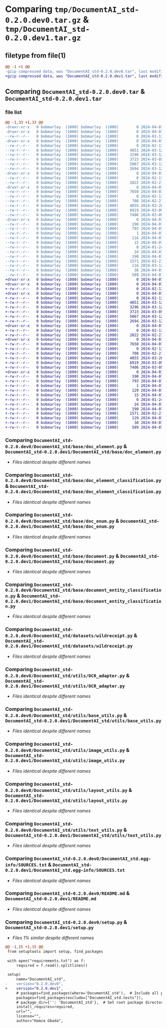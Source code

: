 # Comparing `tmp/DocumentAI_std-0.2.0.dev0.tar.gz` & `tmp/DocumentAI_std-0.2.0.dev1.tar.gz`

## filetype from file(1)

```diff
@@ -1 +1 @@
-gzip compressed data, was "DocumentAI_std-0.2.0.dev0.tar", last modified: Sun Apr  7 14:28:28 2024, max compression
+gzip compressed data, was "DocumentAI_std-0.2.0.dev1.tar", last modified: Sun Apr  7 16:09:18 2024, max compression
```

## Comparing `DocumentAI_std-0.2.0.dev0.tar` & `DocumentAI_std-0.2.0.dev1.tar`

### file list

```diff
@@ -1,33 +1,33 @@
-drwxr-xr-x   0 bobmarley  (1000) bobmarley  (1000)        0 2024-04-07 14:28:28.494375 DocumentAI_std-0.2.0.dev0/
-drwxr-xr-x   0 bobmarley  (1000) bobmarley  (1000)        0 2024-04-07 14:28:28.491042 DocumentAI_std-0.2.0.dev0/DocumentAI_std/
--rw-r--r--   0 bobmarley  (1000) bobmarley  (1000)        0 2024-02-13 09:46:28.000000 DocumentAI_std-0.2.0.dev0/DocumentAI_std/__init__.py
-drwxr-xr-x   0 bobmarley  (1000) bobmarley  (1000)        0 2024-04-07 14:28:28.494375 DocumentAI_std-0.2.0.dev0/DocumentAI_std/base/
--rw-r--r--   0 bobmarley  (1000) bobmarley  (1000)        0 2024-02-13 09:46:28.000000 DocumentAI_std-0.2.0.dev0/DocumentAI_std/base/__init__.py
--rw-r--r--   0 bobmarley  (1000) bobmarley  (1000)     4851 2024-03-12 10:10:29.000000 DocumentAI_std-0.2.0.dev0/DocumentAI_std/base/doc_element.py
--rw-r--r--   0 bobmarley  (1000) bobmarley  (1000)     3296 2024-03-12 09:46:38.000000 DocumentAI_std-0.2.0.dev0/DocumentAI_std/base/doc_element_classification.py
--rw-r--r--   0 bobmarley  (1000) bobmarley  (1000)     3723 2024-03-05 18:02:12.000000 DocumentAI_std-0.2.0.dev0/DocumentAI_std/base/doc_enum.py
--rw-r--r--   0 bobmarley  (1000) bobmarley  (1000)     5867 2024-03-12 09:44:24.000000 DocumentAI_std-0.2.0.dev0/DocumentAI_std/base/document.py
--rw-r--r--   0 bobmarley  (1000) bobmarley  (1000)     2694 2024-03-12 10:36:03.000000 DocumentAI_std-0.2.0.dev0/DocumentAI_std/base/document_entity_classification.py
-drwxr-xr-x   0 bobmarley  (1000) bobmarley  (1000)        0 2024-04-07 14:28:28.494375 DocumentAI_std-0.2.0.dev0/DocumentAI_std/datasets/
--rw-r--r--   0 bobmarley  (1000) bobmarley  (1000)        0 2024-02-13 09:46:28.000000 DocumentAI_std-0.2.0.dev0/DocumentAI_std/datasets/__init__.py
--rw-r--r--   0 bobmarley  (1000) bobmarley  (1000)     2822 2024-02-21 12:00:42.000000 DocumentAI_std-0.2.0.dev0/DocumentAI_std/datasets/wildreceipt.py
-drwxr-xr-x   0 bobmarley  (1000) bobmarley  (1000)        0 2024-04-07 14:28:28.494375 DocumentAI_std-0.2.0.dev0/DocumentAI_std/utils/
--rw-r--r--   0 bobmarley  (1000) bobmarley  (1000)     7650 2024-04-07 14:27:06.000000 DocumentAI_std-0.2.0.dev0/DocumentAI_std/utils/OCR_adapter.py
--rw-r--r--   0 bobmarley  (1000) bobmarley  (1000)        0 2024-02-13 10:23:11.000000 DocumentAI_std-0.2.0.dev0/DocumentAI_std/utils/__init__.py
--rw-r--r--   0 bobmarley  (1000) bobmarley  (1000)      708 2024-02-21 11:59:46.000000 DocumentAI_std-0.2.0.dev0/DocumentAI_std/utils/base_utils.py
--rw-r--r--   0 bobmarley  (1000) bobmarley  (1000)     4855 2024-03-26 08:47:18.000000 DocumentAI_std-0.2.0.dev0/DocumentAI_std/utils/image_utils.py
--rw-r--r--   0 bobmarley  (1000) bobmarley  (1000)     6919 2024-03-09 14:06:30.000000 DocumentAI_std-0.2.0.dev0/DocumentAI_std/utils/layout_utils.py
--rw-r--r--   0 bobmarley  (1000) bobmarley  (1000)     7406 2024-03-05 17:11:24.000000 DocumentAI_std-0.2.0.dev0/DocumentAI_std/utils/text_utils.py
-drwxr-xr-x   0 bobmarley  (1000) bobmarley  (1000)        0 2024-04-07 14:28:28.491042 DocumentAI_std-0.2.0.dev0/DocumentAI_std.egg-info/
--rw-r--r--   0 bobmarley  (1000) bobmarley  (1000)      190 2024-04-07 14:28:28.000000 DocumentAI_std-0.2.0.dev0/DocumentAI_std.egg-info/PKG-INFO
--rw-r--r--   0 bobmarley  (1000) bobmarley  (1000)      793 2024-04-07 14:28:28.000000 DocumentAI_std-0.2.0.dev0/DocumentAI_std.egg-info/SOURCES.txt
--rw-r--r--   0 bobmarley  (1000) bobmarley  (1000)        1 2024-04-07 14:28:28.000000 DocumentAI_std-0.2.0.dev0/DocumentAI_std.egg-info/dependency_links.txt
--rw-r--r--   0 bobmarley  (1000) bobmarley  (1000)      116 2024-04-07 14:28:28.000000 DocumentAI_std-0.2.0.dev0/DocumentAI_std.egg-info/requires.txt
--rw-r--r--   0 bobmarley  (1000) bobmarley  (1000)       15 2024-04-07 14:28:28.000000 DocumentAI_std-0.2.0.dev0/DocumentAI_std.egg-info/top_level.txt
--rw-r--r--   0 bobmarley  (1000) bobmarley  (1000)        0 2024-01-24 16:32:43.000000 DocumentAI_std-0.2.0.dev0/LICENSE
--rw-r--r--   0 bobmarley  (1000) bobmarley  (1000)       24 2024-04-07 11:51:59.000000 DocumentAI_std-0.2.0.dev0/MANIFEST.in
--rw-r--r--   0 bobmarley  (1000) bobmarley  (1000)      190 2024-04-07 14:28:28.494375 DocumentAI_std-0.2.0.dev0/PKG-INFO
--rw-r--r--   0 bobmarley  (1000) bobmarley  (1000)     1571 2024-02-21 12:09:25.000000 DocumentAI_std-0.2.0.dev0/README.md
--rw-r--r--   0 bobmarley  (1000) bobmarley  (1000)      116 2024-03-12 13:05:22.000000 DocumentAI_std-0.2.0.dev0/requirements.txt
--rw-r--r--   0 bobmarley  (1000) bobmarley  (1000)       38 2024-04-07 14:28:28.494375 DocumentAI_std-0.2.0.dev0/setup.cfg
--rw-r--r--   0 bobmarley  (1000) bobmarley  (1000)      589 2024-04-07 14:28:13.000000 DocumentAI_std-0.2.0.dev0/setup.py
+drwxr-xr-x   0 bobmarley  (1000) bobmarley  (1000)        0 2024-04-07 16:09:18.900940 DocumentAI_std-0.2.0.dev1/
+drwxr-xr-x   0 bobmarley  (1000) bobmarley  (1000)        0 2024-04-07 16:09:18.897606 DocumentAI_std-0.2.0.dev1/DocumentAI_std/
+-rw-r--r--   0 bobmarley  (1000) bobmarley  (1000)        0 2024-02-13 09:46:28.000000 DocumentAI_std-0.2.0.dev1/DocumentAI_std/__init__.py
+drwxr-xr-x   0 bobmarley  (1000) bobmarley  (1000)        0 2024-04-07 16:09:18.897606 DocumentAI_std-0.2.0.dev1/DocumentAI_std/base/
+-rw-r--r--   0 bobmarley  (1000) bobmarley  (1000)        0 2024-02-13 09:46:28.000000 DocumentAI_std-0.2.0.dev1/DocumentAI_std/base/__init__.py
+-rw-r--r--   0 bobmarley  (1000) bobmarley  (1000)     4851 2024-03-12 10:10:29.000000 DocumentAI_std-0.2.0.dev1/DocumentAI_std/base/doc_element.py
+-rw-r--r--   0 bobmarley  (1000) bobmarley  (1000)     3296 2024-03-12 09:46:38.000000 DocumentAI_std-0.2.0.dev1/DocumentAI_std/base/doc_element_classification.py
+-rw-r--r--   0 bobmarley  (1000) bobmarley  (1000)     3723 2024-03-05 18:02:12.000000 DocumentAI_std-0.2.0.dev1/DocumentAI_std/base/doc_enum.py
+-rw-r--r--   0 bobmarley  (1000) bobmarley  (1000)     5867 2024-03-12 09:44:24.000000 DocumentAI_std-0.2.0.dev1/DocumentAI_std/base/document.py
+-rw-r--r--   0 bobmarley  (1000) bobmarley  (1000)     2694 2024-03-12 10:36:03.000000 DocumentAI_std-0.2.0.dev1/DocumentAI_std/base/document_entity_classification.py
+drwxr-xr-x   0 bobmarley  (1000) bobmarley  (1000)        0 2024-04-07 16:09:18.900940 DocumentAI_std-0.2.0.dev1/DocumentAI_std/datasets/
+-rw-r--r--   0 bobmarley  (1000) bobmarley  (1000)        0 2024-02-13 09:46:28.000000 DocumentAI_std-0.2.0.dev1/DocumentAI_std/datasets/__init__.py
+-rw-r--r--   0 bobmarley  (1000) bobmarley  (1000)     2822 2024-02-21 12:00:42.000000 DocumentAI_std-0.2.0.dev1/DocumentAI_std/datasets/wildreceipt.py
+drwxr-xr-x   0 bobmarley  (1000) bobmarley  (1000)        0 2024-04-07 16:09:18.900940 DocumentAI_std-0.2.0.dev1/DocumentAI_std/utils/
+-rw-r--r--   0 bobmarley  (1000) bobmarley  (1000)     7650 2024-04-07 14:27:06.000000 DocumentAI_std-0.2.0.dev1/DocumentAI_std/utils/OCR_adapter.py
+-rw-r--r--   0 bobmarley  (1000) bobmarley  (1000)        0 2024-02-13 10:23:11.000000 DocumentAI_std-0.2.0.dev1/DocumentAI_std/utils/__init__.py
+-rw-r--r--   0 bobmarley  (1000) bobmarley  (1000)      708 2024-02-21 11:59:46.000000 DocumentAI_std-0.2.0.dev1/DocumentAI_std/utils/base_utils.py
+-rw-r--r--   0 bobmarley  (1000) bobmarley  (1000)     4855 2024-03-26 08:47:18.000000 DocumentAI_std-0.2.0.dev1/DocumentAI_std/utils/image_utils.py
+-rw-r--r--   0 bobmarley  (1000) bobmarley  (1000)     6919 2024-03-09 14:06:30.000000 DocumentAI_std-0.2.0.dev1/DocumentAI_std/utils/layout_utils.py
+-rw-r--r--   0 bobmarley  (1000) bobmarley  (1000)     7406 2024-03-05 17:11:24.000000 DocumentAI_std-0.2.0.dev1/DocumentAI_std/utils/text_utils.py
+drwxr-xr-x   0 bobmarley  (1000) bobmarley  (1000)        0 2024-04-07 16:09:18.897606 DocumentAI_std-0.2.0.dev1/DocumentAI_std.egg-info/
+-rw-r--r--   0 bobmarley  (1000) bobmarley  (1000)      190 2024-04-07 16:09:18.000000 DocumentAI_std-0.2.0.dev1/DocumentAI_std.egg-info/PKG-INFO
+-rw-r--r--   0 bobmarley  (1000) bobmarley  (1000)      793 2024-04-07 16:09:18.000000 DocumentAI_std-0.2.0.dev1/DocumentAI_std.egg-info/SOURCES.txt
+-rw-r--r--   0 bobmarley  (1000) bobmarley  (1000)        1 2024-04-07 16:09:18.000000 DocumentAI_std-0.2.0.dev1/DocumentAI_std.egg-info/dependency_links.txt
+-rw-r--r--   0 bobmarley  (1000) bobmarley  (1000)      129 2024-04-07 16:09:18.000000 DocumentAI_std-0.2.0.dev1/DocumentAI_std.egg-info/requires.txt
+-rw-r--r--   0 bobmarley  (1000) bobmarley  (1000)       15 2024-04-07 16:09:18.000000 DocumentAI_std-0.2.0.dev1/DocumentAI_std.egg-info/top_level.txt
+-rw-r--r--   0 bobmarley  (1000) bobmarley  (1000)        0 2024-01-24 16:32:43.000000 DocumentAI_std-0.2.0.dev1/LICENSE
+-rw-r--r--   0 bobmarley  (1000) bobmarley  (1000)       24 2024-04-07 11:51:59.000000 DocumentAI_std-0.2.0.dev1/MANIFEST.in
+-rw-r--r--   0 bobmarley  (1000) bobmarley  (1000)      190 2024-04-07 16:09:18.900940 DocumentAI_std-0.2.0.dev1/PKG-INFO
+-rw-r--r--   0 bobmarley  (1000) bobmarley  (1000)     1571 2024-02-21 12:09:25.000000 DocumentAI_std-0.2.0.dev1/README.md
+-rw-r--r--   0 bobmarley  (1000) bobmarley  (1000)      129 2024-04-07 16:06:54.000000 DocumentAI_std-0.2.0.dev1/requirements.txt
+-rw-r--r--   0 bobmarley  (1000) bobmarley  (1000)       38 2024-04-07 16:09:18.900940 DocumentAI_std-0.2.0.dev1/setup.cfg
+-rw-r--r--   0 bobmarley  (1000) bobmarley  (1000)      589 2024-04-07 16:09:11.000000 DocumentAI_std-0.2.0.dev1/setup.py
```

### Comparing `DocumentAI_std-0.2.0.dev0/DocumentAI_std/base/doc_element.py` & `DocumentAI_std-0.2.0.dev1/DocumentAI_std/base/doc_element.py`

 * *Files identical despite different names*

### Comparing `DocumentAI_std-0.2.0.dev0/DocumentAI_std/base/doc_element_classification.py` & `DocumentAI_std-0.2.0.dev1/DocumentAI_std/base/doc_element_classification.py`

 * *Files identical despite different names*

### Comparing `DocumentAI_std-0.2.0.dev0/DocumentAI_std/base/doc_enum.py` & `DocumentAI_std-0.2.0.dev1/DocumentAI_std/base/doc_enum.py`

 * *Files identical despite different names*

### Comparing `DocumentAI_std-0.2.0.dev0/DocumentAI_std/base/document.py` & `DocumentAI_std-0.2.0.dev1/DocumentAI_std/base/document.py`

 * *Files identical despite different names*

### Comparing `DocumentAI_std-0.2.0.dev0/DocumentAI_std/base/document_entity_classification.py` & `DocumentAI_std-0.2.0.dev1/DocumentAI_std/base/document_entity_classification.py`

 * *Files identical despite different names*

### Comparing `DocumentAI_std-0.2.0.dev0/DocumentAI_std/datasets/wildreceipt.py` & `DocumentAI_std-0.2.0.dev1/DocumentAI_std/datasets/wildreceipt.py`

 * *Files identical despite different names*

### Comparing `DocumentAI_std-0.2.0.dev0/DocumentAI_std/utils/OCR_adapter.py` & `DocumentAI_std-0.2.0.dev1/DocumentAI_std/utils/OCR_adapter.py`

 * *Files identical despite different names*

### Comparing `DocumentAI_std-0.2.0.dev0/DocumentAI_std/utils/base_utils.py` & `DocumentAI_std-0.2.0.dev1/DocumentAI_std/utils/base_utils.py`

 * *Files identical despite different names*

### Comparing `DocumentAI_std-0.2.0.dev0/DocumentAI_std/utils/image_utils.py` & `DocumentAI_std-0.2.0.dev1/DocumentAI_std/utils/image_utils.py`

 * *Files identical despite different names*

### Comparing `DocumentAI_std-0.2.0.dev0/DocumentAI_std/utils/layout_utils.py` & `DocumentAI_std-0.2.0.dev1/DocumentAI_std/utils/layout_utils.py`

 * *Files identical despite different names*

### Comparing `DocumentAI_std-0.2.0.dev0/DocumentAI_std/utils/text_utils.py` & `DocumentAI_std-0.2.0.dev1/DocumentAI_std/utils/text_utils.py`

 * *Files identical despite different names*

### Comparing `DocumentAI_std-0.2.0.dev0/DocumentAI_std.egg-info/SOURCES.txt` & `DocumentAI_std-0.2.0.dev1/DocumentAI_std.egg-info/SOURCES.txt`

 * *Files identical despite different names*

### Comparing `DocumentAI_std-0.2.0.dev0/README.md` & `DocumentAI_std-0.2.0.dev1/README.md`

 * *Files identical despite different names*

### Comparing `DocumentAI_std-0.2.0.dev0/setup.py` & `DocumentAI_std-0.2.0.dev1/setup.py`

 * *Files 1% similar despite different names*

```diff
@@ -1,15 +1,15 @@
 from setuptools import setup, find_packages
 
 with open("requirements.txt") as f:
     required = f.read().splitlines()
 
 setup(
     name="DocumentAI_std",
-    version="0.2.0.dev0",
+    version="0.2.0.dev1",
     # packages=find_packages(where='DocumentAI_std'),  # Include all packages within this directory
     packages=find_packages(exclude=["DocumentAI_std.tests"]),
     # package_dir={'': 'DocumentAI_std'},  # Set root package directory
     install_requires=required,
     url="",
     license="",
     author="Hamza Gbada",
```

